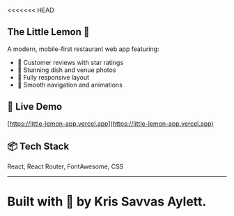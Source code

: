 <<<<<<< HEAD
## The Little Lemon 🍋

A modern, mobile-first restaurant web app featuring:
- 🌟 Customer reviews with star ratings
- 📸 Stunning dish and venue photos
- 📱 Fully responsive layout
- 🧭 Smooth navigation and animations

## 🚀 Live Demo
[https://little-lemon-app.vercel.app](https://little-lemon-app.vercel.app)

## 📦 Tech Stack
React, React Router, FontAwesome, CSS

---

Built with 💛 by Kris Savvas Aylett.
=======

